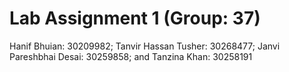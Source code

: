 # Lab Assignment 1 (Group: 37)
Hanif Bhuian: 30209982; 
Tanvir Hassan Tusher: 30268477; 
Janvi Pareshbhai Desai: 30259858; and
Tanzina Khan: 30258191 

